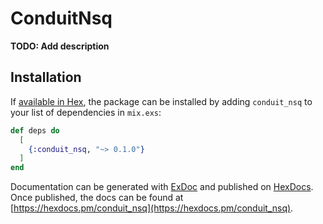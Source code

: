# ConduitNsq

**TODO: Add description**

## Installation

If [available in Hex](https://hex.pm/docs/publish), the package can be installed
by adding `conduit_nsq` to your list of dependencies in `mix.exs`:

```elixir
def deps do
  [
    {:conduit_nsq, "~> 0.1.0"}
  ]
end
```

Documentation can be generated with [ExDoc](https://github.com/elixir-lang/ex_doc)
and published on [HexDocs](https://hexdocs.pm). Once published, the docs can
be found at [https://hexdocs.pm/conduit_nsq](https://hexdocs.pm/conduit_nsq).

